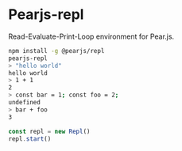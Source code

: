 # Pearjs-repl

Read-Evaluate-Print-Loop environment for Pear.js.

``` bash
npm install -g @pearjs/repl
pearjs-repl
> "hello world"
hello world
> 1 + 1
2
> const bar = 1; const foo = 2;
undefined
> bar + foo
3
```


``` javascript
const repl = new Repl()
repl.start()
```
